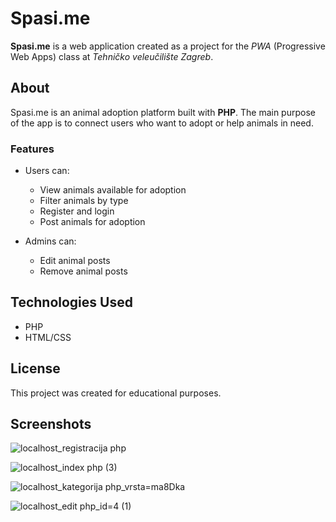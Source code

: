 # Spasi.me

**Spasi.me** is a web application created as a project for the *PWA* (Progressive Web Apps) class at *Tehničko veleučilište Zagreb*.

## About

Spasi.me is an animal adoption platform built with **PHP**. The main purpose of the app is to connect users who want to adopt or help animals in need.

### Features

- Users can:
  - View animals available for adoption
  - Filter animals by type
  - Register and login
  - Post animals for adoption

- Admins can:
  - Edit animal posts
  - Remove animal posts

## Technologies Used

- PHP
- HTML/CSS

## License

This project was created for educational purposes.

## Screenshots

![localhost_registracija php](https://github.com/user-attachments/assets/6d8e7643-64c5-450d-9802-08cd7e69c615)


![localhost_index php (3)](https://github.com/user-attachments/assets/2391d22d-b013-4004-8d88-1c75e9151b75)


![localhost_kategorija php_vrsta=ma8Dka](https://github.com/user-attachments/assets/dfed2206-fe09-4bd6-9815-ffca478eef93)


![localhost_edit php_id=4 (1)](https://github.com/user-attachments/assets/4907a66b-3e45-4814-9310-5afef3d575fa)
